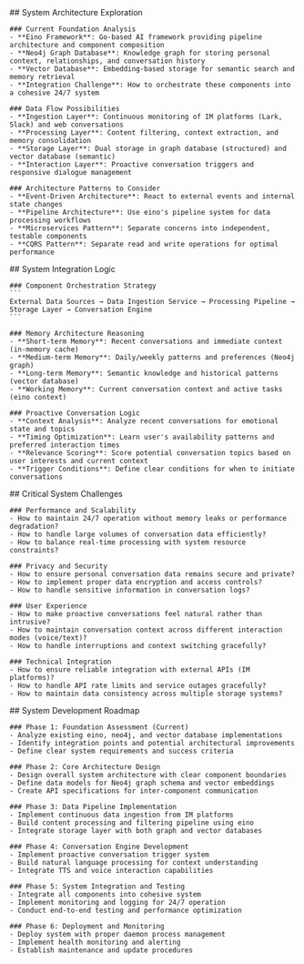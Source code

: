<thought>
  <exploration>
    ## System Architecture Exploration
    
    ### Current Foundation Analysis
    - **Eino Framework**: Go-based AI framework providing pipeline architecture and component composition
    - **Neo4j Graph Database**: Knowledge graph for storing personal context, relationships, and conversation history
    - **Vector Database**: Embedding-based storage for semantic search and memory retrieval
    - **Integration Challenge**: How to orchestrate these components into a cohesive 24/7 system
    
    ### Data Flow Possibilities
    - **Ingestion Layer**: Continuous monitoring of IM platforms (Lark, Slack) and web conversations
    - **Processing Layer**: Content filtering, context extraction, and memory consolidation
    - **Storage Layer**: Dual storage in graph database (structured) and vector database (semantic)
    - **Interaction Layer**: Proactive conversation triggers and responsive dialogue management
    
    ### Architecture Patterns to Consider
    - **Event-Driven Architecture**: React to external events and internal state changes
    - **Pipeline Architecture**: Use eino's pipeline system for data processing workflows
    - **Microservices Pattern**: Separate concerns into independent, testable components
    - **CQRS Pattern**: Separate read and write operations for optimal performance
  </exploration>
  
  <reasoning>
    ## System Integration Logic
    
    ### Component Orchestration Strategy
    ```
    External Data Sources → Data Ingestion Service → Processing Pipeline → Storage Layer → Conversation Engine
    ```
    
    ### Memory Architecture Reasoning
    - **Short-term Memory**: Recent conversations and immediate context (in-memory cache)
    - **Medium-term Memory**: Daily/weekly patterns and preferences (Neo4j graph)
    - **Long-term Memory**: Semantic knowledge and historical patterns (vector database)
    - **Working Memory**: Current conversation context and active tasks (eino context)
    
    ### Proactive Conversation Logic
    - **Context Analysis**: Analyze recent conversations for emotional state and topics
    - **Timing Optimization**: Learn user's availability patterns and preferred interaction times
    - **Relevance Scoring**: Score potential conversation topics based on user interests and current context
    - **Trigger Conditions**: Define clear conditions for when to initiate conversations
  </reasoning>
  
  <challenge>
    ## Critical System Challenges
    
    ### Performance and Scalability
    - How to maintain 24/7 operation without memory leaks or performance degradation?
    - How to handle large volumes of conversation data efficiently?
    - How to balance real-time processing with system resource constraints?
    
    ### Privacy and Security
    - How to ensure personal conversation data remains secure and private?
    - How to implement proper data encryption and access controls?
    - How to handle sensitive information in conversation logs?
    
    ### User Experience
    - How to make proactive conversations feel natural rather than intrusive?
    - How to maintain conversation context across different interaction modes (voice/text)?
    - How to handle interruptions and context switching gracefully?
    
    ### Technical Integration
    - How to ensure reliable integration with external APIs (IM platforms)?
    - How to handle API rate limits and service outages gracefully?
    - How to maintain data consistency across multiple storage systems?
  </challenge>
  
  <plan>
    ## System Development Roadmap
    
    ### Phase 1: Foundation Assessment (Current)
    - Analyze existing eino, neo4j, and vector database implementations
    - Identify integration points and potential architectural improvements
    - Define clear system requirements and success criteria
    
    ### Phase 2: Core Architecture Design
    - Design overall system architecture with clear component boundaries
    - Define data models for Neo4j graph schema and vector embeddings
    - Create API specifications for inter-component communication
    
    ### Phase 3: Data Pipeline Implementation
    - Implement continuous data ingestion from IM platforms
    - Build content processing and filtering pipeline using eino
    - Integrate storage layer with both graph and vector databases
    
    ### Phase 4: Conversation Engine Development
    - Implement proactive conversation trigger system
    - Build natural language processing for context understanding
    - Integrate TTS and voice interaction capabilities
    
    ### Phase 5: System Integration and Testing
    - Integrate all components into cohesive system
    - Implement monitoring and logging for 24/7 operation
    - Conduct end-to-end testing and performance optimization
    
    ### Phase 6: Deployment and Monitoring
    - Deploy system with proper daemon process management
    - Implement health monitoring and alerting
    - Establish maintenance and update procedures
  </plan>
</thought>
